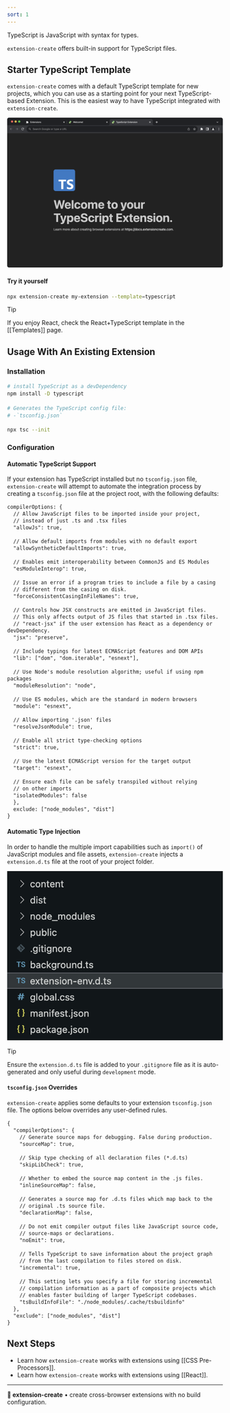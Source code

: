 ```yaml
---
sort: 1
---
```


TypeScript is JavaScript with syntax for types.

`extension-create` offers built-in support for TypeScript files. 

## Starter TypeScript Template

`extension-create` comes with a default TypeScript template for new projects, which you can use as a starting point for your next TypeScript-based Extension. This is the easiest way to have TypeScript integrated with `extension-create`. 

<img src="../assets/ts-template.png" alt="TypeScript Extension Template">

#### Try it yourself

```sh
npx extension-create my-extension --template=typescript
```

> [!tip]
> If you enjoy React, check the React+TypeScript template in the [[Templates]] page.

## Usage With An Existing Extension

### Installation

```sh
# install TypeScript as a devDependency
npm install -D typescript

# Generates the TypeScript config file:
# -`tsconfig.json`

npx tsc --init 
```

### Configuration

#### Automatic TypeScript Support

If your extension has TypeScript installed but no `tsconfig.json` file, `extension-create` will attempt to automate the integration process by creating a `tsconfig.json` file at the project root, with the following defaults:

```json5
compilerOptions: {
  // Allow JavaScript files to be imported inside your project,
  // instead of just .ts and .tsx files
  "allowJs": true,

  // Allow default imports from modules with no default export
  "allowSyntheticDefaultImports": true,
  
  // Enables emit interoperability between CommonJS and ES Modules
  "esModuleInterop": true,
  
  // Issue an error if a program tries to include a file by a casing
  // different from the casing on disk.
  "forceConsistentCasingInFileNames": true,
  
  // Controls how JSX constructs are emitted in JavaScript files.
  // This only affects output of JS files that started in .tsx files.
  // "react-jsx" if the user extension has React as a dependency or devDependency.
  "jsx": "preserve",
  
  // Include typings for latest ECMAScript features and DOM APIs
  "lib": ["dom", "dom.iterable", "esnext"],
  
  // Use Node's module resolution algorithm; useful if using npm packages
  "moduleResolution": "node",
  
  // Use ES modules, which are the standard in modern browsers
  "module": "esnext",
  
  // Allow importing '.json' files
  "resolveJsonModule": true,
  
  // Enable all strict type-checking options
  "strict": true,
  
  // Use the latest ECMAScript version for the target output
  "target": "esnext",
  
  // Ensure each file can be safely transpiled without relying
  // on other imports
  "isolatedModules": false
  },
  exclude: ["node_modules", "dist"]
}
```

#### Automatic Type Injection

In order to handle the multiple import capabilities such as `import()` of JavaScript modules and file assets, `extension-create` injects a `extension.d.ts` file at the root of your project folder. 

<img src="../assets/extension-type-definition.png" alt="TypeScript Extension Type Definition">

> [!tip]
> Ensure the `extension.d.ts` file is added to your `.gitignore` file as it is auto-generated and only useful during `development` mode.

#### `tsconfig.json` Overrides

`extension-create` applies some defaults to your extension `tsconfig.json` file. The options below overrides any user-defined rules.

```json5
{
  "compilerOptions": {
    // Generate source maps for debugging. False during production.
    "sourceMap": true,
    
    // Skip type checking of all declaration files (*.d.ts)
    "skipLibCheck": true,
    
    // Whether to embed the source map content in the .js files.
    "inlineSourceMap": false,
    
    // Generates a source map for .d.ts files which map back to the
    // original .ts source file.
    "declarationMap": false,
    
    // Do not emit compiler output files like JavaScript source code,
    // source-maps or declarations.
    "noEmit": true,
    
    // Tells TypeScript to save information about the project graph
    // from the last compilation to files stored on disk.
    "incremental": true,
    
    // This setting lets you specify a file for storing incremental
    // compilation information as a part of composite projects which
    // enables faster building of larger TypeScript codebases.
    "tsBuildInfoFile": "./node_modules/.cache/tsbuildinfo"
  },
  "exclude": ["node_modules", "dist"]
}
```

## Next Steps

- Learn how `extension-create` works with extensions using [[CSS Pre-Processors]].
- Learn how `extension-create` works with extensions using [[React]].

---

**🧩 extension-create** • create cross-browser extensions with no build configuration.
